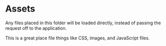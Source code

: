 Assets
======

Any files placed in this folder will be loaded directly, instead of passing the request off to the application.

This is a great place file things like CSS, images, and JavaScript files.
